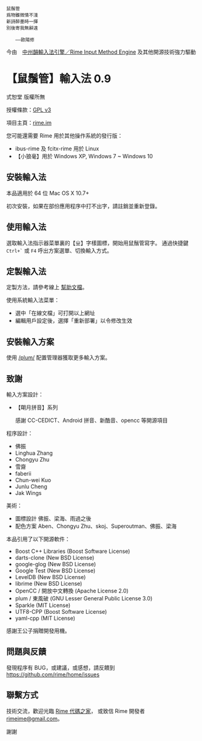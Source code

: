 
    鼠鬚管
    爲物雖微情不淺
    新詩醉墨時一揮
    別後寄我無辭遠

    　　——歐陽修

今由　[中州韻輸入法引擎／Rime Input Method Engine](http://rime.im)
及其他開源技術強力驅動

【鼠鬚管】輸入法 0.9
===

式恕堂 版權所無

授權條款：[GPL v3](https://www.gnu.org/licenses/gpl-3.0.en.html)

項目主頁：[rime.im](http://rime.im)

您可能還需要 Rime 用於其他操作系統的發行版：

  * ibus-rime 及 fcitx-rime 用於 Linux
  * 【小狼毫】用於 Windows XP, Windows 7 ~ Windows 10

安裝輸入法
---

本品適用於 64 位 Mac OS X 10.7+

初次安裝，如果在部份應用程序中打不出字，請註銷並重新登錄。

使用輸入法
---

選取輸入法指示器菜單裏的【ㄓ】字樣圖標，開始用鼠鬚管寫字。
通過快捷鍵 `` Ctrl+` `` 或 `F4` 呼出方案選單、切換輸入方式。

定製輸入法
---

定製方法，請參考線上 [幫助文檔](http://rime.im/docs/)。

使用系統輸入法菜單：

  * 選中「在線文檔」可打開以上網址
  * 編輯用戶設定後，選擇「重新部署」以令修改生效

安裝輸入方案
---

使用 [/plum/](https://github.com/rime/plum) 配置管理器獲取更多輸入方案。

致謝
---

輸入方案設計：

  * 【朙月拼音】系列

    感謝 CC-CEDICT、Android 拼音、新酷音、opencc 等開源項目

程序設計：

  * 佛振
  * Linghua Zhang
  * Chongyu Zhu
  * 雪齋
  * faberii
  * Chun-wei Kuo
  * Junlu Cheng
  * Jak Wings

美術：

  * 圖標設計 佛振、梁海、雨過之後
  * 配色方案 Aben、Chongyu Zhu、skoj、Superoutman、佛振、梁海

本品引用了以下開源軟件：

  * Boost C++ Libraries  (Boost Software License)
  * darts-clone  (New BSD License)
  * google-glog  (New BSD License)
  * Google Test  (New BSD License)
  * LevelDB  (New BSD License)
  * librime  (New BSD License)
  * OpenCC / 開放中文轉換  (Apache License 2.0)
  * plum / 東風破 (GNU Lesser General Public License 3.0)
  * Sparkle  (MIT License)
  * UTF8-CPP  (Boost Software License)
  * yaml-cpp  (MIT License)

感謝王公子捐贈開發用機。

問題與反饋
---

發現程序有 BUG，或建議，或感想，請反饋到
https://github.com/rime/home/issues

聯繫方式
---

技術交流，歡迎光臨 [Rime 代碼之家](https://github.com/rime/home)，
或致信 Rime 開發者 <rimeime@gmail.com>。

謝謝
